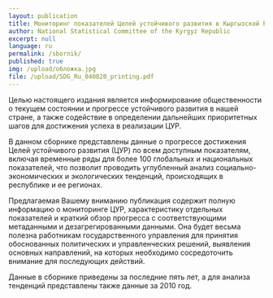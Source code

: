 ```yaml
---
layout: publication
title: Мониторинг показателей Целей устойчивого развития в Кыргызской Республике
author: National Statistical Committee of the Kyrgyz Republic
excerpt: null
language: ru
permalink: /sbornik/
published: true
img: /upload/обложка.jpg
file: /upload/SDG_Ru_040820_printing.pdf
---
```


Целью настоящего издания является информирование общественности о текущем состоянии и прогрессе устойчивого развития в нашей стране, а также содействие в определении дальнейших приоритетных шагов для достижения успеха в реализации ЦУР.

В данном сборнике представлены данные о прогрессе достижения Целей устойчивого развития (ЦУР) по всем доступным показателям, включая временные ряды для более 100 глобальных и национальных показателей, что позволит проводить углубленный анализ социально-экономических и экологических тенденций, происходящих в республике и ее регионах.

Предлагаемая Вашему вниманию публикация содержит полную информацию о мониторинге ЦУР, характеристику отдельных показателей и краткий обзор прогресса с соответствующими метаданными и дезагрегированными данными. Она будет весьма полезна работникам государственного управления для принятия обоснованных политических и управленческих решений, выявления основных направлений, на которых необходимо сосредоточить внимание для последующих действий.

Данные в сборнике приведены за последние пять лет, а для анализа тенденций представлены также данные за 2010 год.
